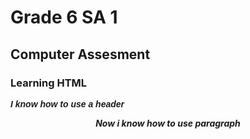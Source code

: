 <!DOCTYPE html>
<html>
  <head>
    <body>
      <h1> Grade 6 SA 1 </h1>
      <h2> Computer Assesment </h2>
      <h3> Learning HTML </h3>
      <p style="font-family:Arial;>><i><b> I have learnt how to start a HTML </p>
        <p align="right"><b><i> I know how to use a header
      <p align = "center"><i><b> Now i know how to use paragraph
    </body>
    </html>

